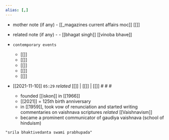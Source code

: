 ```yaml
---
alias: [,]
---
```

- mother note (if any)
		- [[_magazines current affairs moc]] [[]]
- related note (if any) -
		- [[bhagat singh]] [[vinoba bhave]]
- `contemporary events`
	- [[]]
	- [[]]
	- [[]]
	- [[]]
	- [[]]

- [[2021-11-10]]  `05:29` _related_ [[]] | [[]] | [[]] # # #
	- founded [[iskon]] in [[1966]]
	- [[2021]] = 125th birth anniversary
	- in [[1959]], took vow of renunciation and started writing commentaries on vaishnava scriptures _related_ [[Vaishnavism]]
	- became a prominent communicator of gaudiya vaishnava (school of hinduism)

```query
"srila bhaktivedanta swami prabhupada"
```